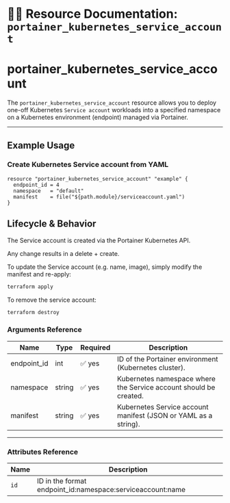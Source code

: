 # 🚀👤 **Resource Documentation: `portainer_kubernetes_service_account`**

# portainer_kubernetes_service_account

The `portainer_kubernetes_service_account` resource allows you to deploy one-off Kubernetes `Service account` workloads into a specified namespace on a Kubernetes environment (endpoint) managed via Portainer.

---

## Example Usage
### Create Kubernetes Service account from YAML
```hcl
resource "portainer_kubernetes_service_account" "example" {
  endpoint_id = 4
  namespace   = "default"
  manifest    = file("${path.module}/serviceaccount.yaml")
}
```

## Lifecycle & Behavior
The Service account is created via the Portainer Kubernetes API.

Any change results in a delete + create.

To update the Service account (e.g. name, image), simply modify the manifest and re-apply:

```sh
terraform apply
```

To remove the service account:
```sh
terraform destroy
```

### Arguments Reference
| Name        | Type   | Required | Description                                                  |
|-------------|--------|----------|--------------------------------------------------------------|
| endpoint_id | int    | ✅ yes   | ID of the Portainer environment (Kubernetes cluster).        |
| namespace   | string | ✅ yes   | Kubernetes namespace where the Service account should be created.    |
| manifest    | string | ✅ yes   | Kubernetes Service account manifest (JSON or YAML as a string).      |

---

### Attributes Reference
| Name | Description                               |
|------|-------------------------------------------|
| `id` | 	ID in the format endpoint_id:namespace:serviceaccount:name    |
